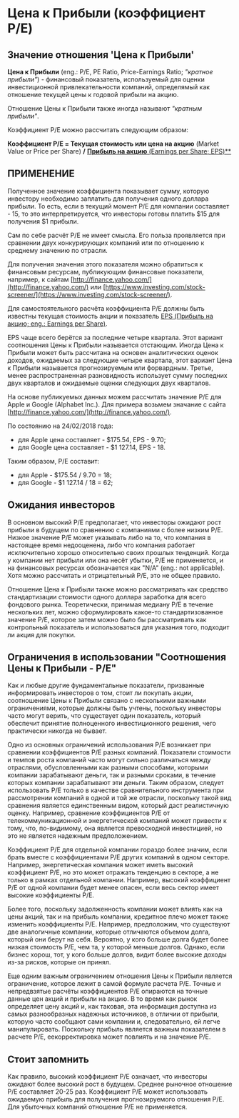 # Цена к Прибыли (коэффициент P/E)

## Значение отношения 'Цена к Прибыли'

**Цена к Прибыли** (eng.: P/E, PE Ratio, Price-Earnings Ratio; *"кратное прибыли"*) - финансовый показатель, используемый для оценки инвестиционной привлекательности компаний, определямый как отношение текущей цены к годовой прибыли на акцию.

Отношение Цены к Прибыли также иногда называют *"кратным прибыли"*.

Коэффициент P/E можно рассчитать следующим образом:

**Коэффициент P/E = Текущая стоимость или цена на акцию** (Market Value or Price per Share) **/** [**Прибыль на акцию** (Earnings per Share; EPS)**](/dictionary/terms/eps.md)

## ПРИМЕНЕНИЕ

Полученное значение коэффициента показывает сумму, которую инвестору необходимо заплатить для получения одного доллара прибыли.
То есть, если в текущий момент P/E для компании составляет - 15, то это интерпретируется, что инвесторы готовы платить $15 для получения $1 прибыли.

Сам по себе расчёт P/E не имеет смысла. Его польза проявляется при сравнении двух конкурирующих компаний или по отношению к среднему значению по отрасли.

Для получения значения этого показателя можно обратиться к финансовым ресурсам, публикующим финансовые показатели, например, к сайтам [http://finance.yahoo.com/](http://finance.yahoo.com/) или [https://www.investing.com/stock-screener/](https://www.investing.com/stock-screener/).

Для самостоятельного расчёта коэффициента P/E должны быть известны текущая стоимость акции и показатель [EPS (Прибыль на акцию; eng.: Earnings per Share)](/dictionary/terms/eps.md).

EPS чаще всего берётся за последние четыре квартала. Этот вариант соотношения Цены к Прибыли называется отстающим. Иногда Цена к Прибыли может быть рассчитана на основен аналитических оценок доходов, ожидаемых за следующие четыре квартала, этот вариант Цена к Прибыли называется прогнозируемым или форвардным. Третье, менее распространенная разновидность использует сумму последних двух кварталов и ожидаемые оценки следующих двух кварталов.

На основе публикуемых данных можем рассчитать значение P/E для Apple и Google (Alphabet Inc.).
Для примера возьмем значание с сайта [http://finance.yahoo.com/](http://finance.yahoo.com/).

По состоянию на 24/02/2018 года:

- для Apple цена составляет - $175.54, EPS - 9.70;
- для Google цена составляет - $1 127.14, EPS - 18.

Таким образом, P/E составит:

- для Apple - $175.54 / 9.70 = 18;
- для Google - $1 127.14 /  18 = 62;

## Ожидания инвесторов

В основном высокий P/E предполагает, что инвесторы ожидают рост прибыли в будущем по сравнению с компаниями с более низким P/E. Низкое значение P/E может указывать либо на то, что компания в настоящее время недооценена, либо что компания работает исключительно хорошо относительно своих прошлых тенденций. Когда у компании нет прибыли или она несёт убытки, P/E не применяется, и на финансовых ресурсах обозначается как "N/A" (eng.: not applicable). Хотя можно рассчитать и отрицательный P/E, это не общее правило.

Отношение Цена к Прибыли также можно рассматривать как средство стандартизации стоимости одного доллара заработка для всего фондового рынка. Теоретически, принимая медиану P/E в течение нескольких лет, можно сформулировать какое-то стандартизованное значение P/E, которое затем можно было бы рассматривать как контрольный показатель и использоваться для указания того, подходит ли акция для покупки.

## Ограничения в использовании "Соотношения Цены к Прибыли - P/E"

Как и любые другие фундаментальные показатели, призванные информировать инвесторов о том, стоит ли покупать акции, соотношение Цены к Прибыли связано с несколькими важными ограничениями, которые должны быть учтены, поскольку инвесторы часто могут верить, что существует один показатель, который обеспечит принятие полноценного инвестиционного решения, чего практически никогда не бывает.

Одно из основных ограничений использования P/E возникает при сравнении коэффициентов P/E разных компаний. Показатели стоимости и темпов роста компаний часто могут сильно различаться между отраслями, обусловленными как разными способами, которыми компании зарабатывают деньги, так и разными сроками, в течение которых компании зарабатывают эти деньги. Таким образом, следует использовать P/E только в качестве сравнительного инструмента при рассмотрении компаний в одной и той же отрасли, поскольку такой вид сравнения является единственным видом, который даст реалистичную оценку. Например, сравнение коэффициентов P/E от телекоммуникационной и энергетической компаний может привести к тому, что, по-видимому, она является превосходной инвестицией, но это не является надежным предположением.

Коэффициент P/E для отдельной компании гораздо более значим, если брать вместе с коэффициентами P/E других компаний в одном секторе. Например, энергетическая компания может иметь высокий коэффициент P/E, но это может отражать тенденцию в секторе, а не только в рамках отдельной компании. Например, высокий коэффициент P/E от одной компании будет менее опасен, если весь сектор имеет высокие коэффициенты P/E.

Более того, поскольку задолженность компании может влиять как на цены акций, так и на прибыль компании, кредитное плечо может также изменить коэффициенты P/E. Например, предположим, что существуют две аналогичные компании, которые отличаются объемом долга, который они берут на себя. Вероятно, у кого больше долга будет более низкая стоимость P/E, чем та, у которой меньше долгов. Однако, если бизнес хорош, тот, у кого больше долгов, видит более высокие доходы из-за рисков, которые он принял.

Еще одним важным ограничением отношения Цены к Прибыли является ограничение, которое лежит в самой формуле расчета P/E. Точные и непредвзятые расчёты коэффициентов Р/Е опираются на точные данные цен акций и прибыли на акцию. В то время как рынок определяет цену акций и, как таковая, эта информация доступна из самых разнообразных надежных источников, в отличии от прибыли, которую часто сообщают сами компании и, следовательно, ей легче манипулировать. Поскольку прибыль является важным показателем в расчете P/E, еекорректировка может повлиять и на значение P/E.

## Стоит запомнить

Как правило, высокий коэффициент P/E означает, что инвесторы ожидают более высокий рост в будущем.
Среднее рыночное отношение P/E составляет 20-25 раз.
Коэффициент P/E может использовать ожидаемую прибыль для получения прогнозируемого отношения P/E.
Для убыточных компаний отношение P/E не применяется.
